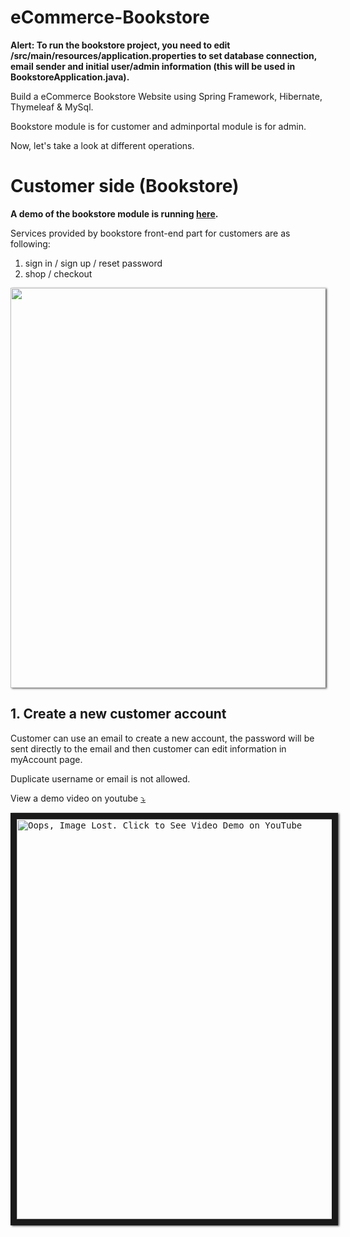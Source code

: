 # eCommerce-Bookstore

**Alert: To run the bookstore project, you need to edit /src/main/resources/application.properties to set database connection, email sender and initial user/admin information (this will be used in BookstoreApplication.java).**

Build a eCommerce Bookstore Website using Spring Framework, Hibernate, Thymeleaf &amp; MySql.

Bookstore module is for customer and adminportal module is for admin.

Now, let's take a look at different operations.

# Customer side (Bookstore)

**A demo of the bookstore module is running [here](https://ecommerce-bookstore.herokuapp.com/).**

Services provided by bookstore front-end part for customers are as following:

1. sign in / sign up / reset password
2. shop / checkout

<kbd><img src="https://drive.google.com/uc?id=1ID5LU_jUdhBaiELiHyM6cTNg3529ogC7" width="640" style="border: 0px solid black;box-shadow: 2px 1px 3px #545454" /></kbd>

## 1. Create a new customer account

Customer can use an email to create a new account, the password will be sent directly to the email and then customer can edit information in myAccount page.

Duplicate username or email is not allowed.

View a demo video on youtube <a href="http://www.youtube.com/watch?v=QlF81-6gLG0" target="_blank">⤵️</a>

<kbd><a href="http://www.youtube.com/watch?v=QlF81-6gLG0" target="_blank"><img src="https://drive.google.com/uc?id=192_WGq140rIcBs5jUVA0e6NMUgeLH8gB" alt="Oops, Image Lost. Click to See Video Demo on YouTube" width="640" border="10" style="box-shadow: 2px 1px 3px #545454;" /></a></kbd>
